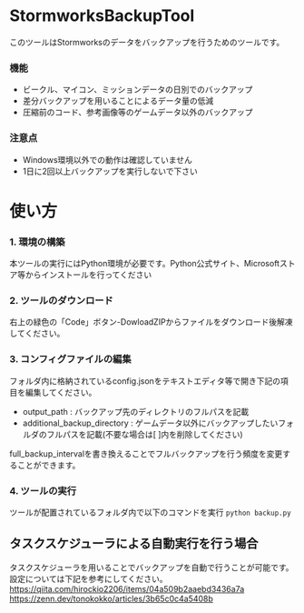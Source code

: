 # StormworksBackupTool

このツールはStormworksのデータをバックアップを行うためのツールです。

### 機能
- ビークル、マイコン、ミッションデータの日別でのバックアップ
- 差分バックアップを用いることによるデータ量の低減
- 圧縮前のコード、参考画像等のゲームデータ以外のバックアップ

### 注意点
- Windows環境以外での動作は確認していません
- 1日に2回以上バックアップを実行しないで下さい

# 使い方
### 1. 環境の構築
本ツールの実行にはPython環境が必要です。Python公式サイト、Microsoftストア等からインストールを行ってください

### 2. ツールのダウンロード
右上の緑色の「Code」ボタン-DowloadZIPからファイルをダウンロード後解凍してください。

### 3. コンフィグファイルの編集
フォルダ内に格納されているconfig.jsonをテキストエディタ等で開き下記の項目を編集してください。
- output_path : バックアップ先のディレクトリのフルパスを記載
- additional_backup_directory : ゲームデータ以外にバックアップしたいフォルダのフルパスを記載(不要な場合は[ ]内を削除してください)

 full_backup_intervalを書き換えることでフルバックアップを行う頻度を変更することができます。

 ### 4. ツールの実行
ツールが配置されているフォルダ内で以下のコマンドを実行
`python backup.py`

## タスクスケジューラによる自動実行を行う場合
タスクスケジューラを用いることでバックアップを自動で行うことが可能です。
設定については下記を参考にしてください。<br>
https://qiita.com/hirockio2206/items/04a509b2aaebd3436a7a<br>
https://zenn.dev/tonokokko/articles/3b65c0c4a5408b